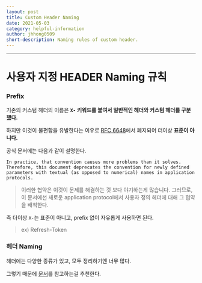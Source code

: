 ```yaml
---
layout: post
title: Custom Header Naming
date: 2021-05-03
category: helpful-information
author: jhhong0509
short-description: Naming rules of custom header.
---
```

------

# 사용자 지정 HEADER Naming 규칙

### Prefix

기존의 커스텀 헤더의 이름은 **`X-` 키워드를 붙여서 일반적인 헤더와 커스텀 헤더를 구분했다.**

하지만 이것이 불편함을 유발한다는 이유로 <a href = "https://tools.ietf.org/html/rfc6648">RFC 6648</a>에서 폐지되어 더이상 **표준이 아니다.**

공식 문서에는 다음과 같이 설명한다.

`In practice, that convention causes more problems than it solves.  Therefore, this document deprecates the convention for newly defined parameters with textual (as opposed to numerical) names in application protocols.`

> 이러한 협약은 이것이 문제를 해결하는 것 보다 야기하는게 많습니다. 그러므로,  이 문서에선 새로운  application protocol에서 사용자 정의 헤더에 대해 그 협약을 배척한다.

즉 더이상 `X-`는 표준이 아니고, prefix 없이 자유롭게 사용하면 된다.

> ex) Refresh-Token

### 헤더 Naming

헤더에는 다양한 종류가 있고, 모두 정리하기엔 너무 많다.

그렇기 때문에 <a href = "https://developer.mozilla.org/ko/docs/Web/HTTP/Headers">문서</a>를 참고하는걸 추천한다.